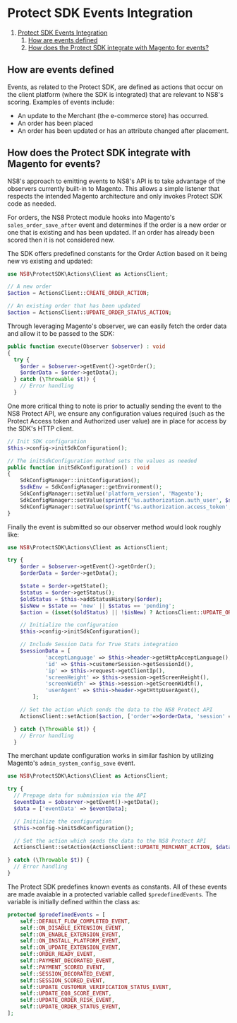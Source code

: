 # Protect SDK Events Integration

1. [Protect SDK Events Integration](#protect-sdk-events-integration)
   1. [How are events defined](#how-are-events-defined)
   1. [How does the Protect SDK integrate with Magento for events?](#how-does-the-protect-sdk-integrate-with-magento-for-events)

## How are events defined

Events, as related to the Protect SDK, are defined as actions that occur on the client platform (where the SDK is integrated) that are relevant to NS8's scoring. Examples of events include:

* An update to the Merchant (the e-commerce store) has occurred.
* An order has been placed
* An order has been updated or has an attribute changed after placement.

## How does the Protect SDK integrate with Magento for events?

NS8's approach to emitting events to NS8's API is to take advantage of the observers currently built-in to Magento. This allows a simple listener that respects the intended Magento architecture and only invokes Protect SDK code as needed.

For orders, the NS8 Protect module hooks into Magento's `sales_order_save_after` event and determines if the order is a new order or one that is existing and has been updated. If an order has already been scored then it is not considered new.

The SDK offers predefined constants for the Order Action based on it being new vs existing and updated:

```php
use NS8\ProtectSDK\Actions\Client as ActionsClient;

// A new order
$action = ActionsClient::CREATE_ORDER_ACTION;

// An existing order that has been updated
$action = ActionsClient::UPDATE_ORDER_STATUS_ACTION;
```

Through leveraging Magento's observer, we can easily fetch the order data and allow it to be passed to the SDK:

```php
public function execute(Observer $observer) : void
{
  try {
    $order = $observer->getEvent()->getOrder();
    $orderData = $order->getData();
  } catch (\Throwable $t)) {
    // Error handling
  }
```

  One more critical thing to note is prior to actually sending the event to the NS8 Protect API, we ensure any configuration values required (such as the Protect Access token and Authorized user value) are in place for access by the SDK's HTTP client.

```php
// Init SDK configuration
$this->config->initSdkConfiguration();

// The initSdkConfiguration method sets the values as needed
public function initSdkConfiguration() : void
{
    SdkConfigManager::initConfiguration();
    $sdkEnv = SdkConfigManager::getEnvironment();
    SdkConfigManager::setValue('platform_version', 'Magento');
    SdkConfigManager::setValue(sprintf('%s.authorization.auth_user', $sdkEnv), $this->getAuthenticatedUserName());
    SdkConfigManager::setValue(sprintf('%s.authorization.access_token', $sdkEnv), $this->getAccessToken());
}
```

  Finally the event is submitted so our observer method would look roughly like:

```php
use NS8\ProtectSDK\Actions\Client as ActionsClient;

try {
    $order = $observer->getEvent()->getOrder();
    $orderData = $order->getData();

    $state = $order->getState();
    $status = $order->getStatus();
    $oldStatus = $this->addStatusHistory($order);
    $isNew = $state == 'new' || $status == 'pending';
    $action = (isset($oldStatus) || !$isNew) ? ActionsClient::UPDATE_ORDER_STATUS_ACTION :  ActionsClient::CREATE_ORDER_ACTION;

    // Initialize the configuration
    $this->config->initSdkConfiguration();

    // Include Session Data for True Stats integration
    $sessionData = [
            'acceptLanguage' => $this->header->getHttpAcceptLanguage(),
            'id' => $this->customerSession->getSessionId(),
            'ip' => $this->request->getClientIp(),
            'screenHeight' => $this->session->getScreenHeight(),
            'screenWidth' => $this->session->getScreenWidth(),
            'userAgent' => $this->header->getHttpUserAgent(),
        ];

    // Set the action which sends the data to the NS8 Protect API
    ActionsClient::setAction($action, ['order'=>$orderData, 'session' => $sessionData]);

  } catch (\Throwable $t)) {
    // Error handling
  }
```

The merchant update configuration works in similar fashion by utilizing Magento's `admin_system_config_save` event.

```php
use NS8\ProtectSDK\Actions\Client as ActionsClient;

try {
  // Prepage data for submission via the API
  $eventData = $observer->getEvent()->getData();
  $data = ['eventData' => $eventData];

  // Initialize the configuration
  $this->config->initSdkConfiguration();

  // Set the action which sends the data to the NS8 Protect API
  ActionsClient::setAction(ActionsClient::UPDATE_MERCHANT_ACTION, $data);

} catch (\Throwable $t)) {
  // Error handling
}
```

The Protect SDK predefines known events as constants. All of these events are made avaiable in a protected variable called `$predefinedEvents`. The variable is initially defined within the class as:

```php
protected $predefinedEvents = [
    self::DEFAULT_FLOW_COMPLETED_EVENT,
    self::ON_DISABLE_EXTENSION_EVENT,
    self::ON_ENABLE_EXTENSION_EVENT,
    self::ON_INSTALL_PLATFORM_EVENT,
    self::ON_UPDATE_EXTENSION_EVENT,
    self::ORDER_READY_EVENT,
    self::PAYMENT_DECORATED_EVENT,
    self::PAYMENT_SCORED_EVENT,
    self::SESSION_DECORATED_EVENT,
    self::SESSION_SCORED_EVENT,
    self::UPDATE_CUSTOMER_VERIFICATION_STATUS_EVENT,
    self::UPDATE_EQ8_SCORE_EVENT,
    self::UPDATE_ORDER_RISK_EVENT,
    self::UPDATE_ORDER_STATUS_EVENT,
];
```
